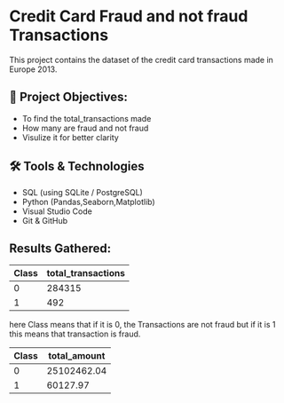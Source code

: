 # Credit Card Fraud and not fraud Transactions

This project contains the dataset of the credit card transactions made in Europe 2013.

## 🎯 Project Objectives:
- To find the total_transactions made
- How many are fraud and not fraud
- Visulize it for better clarity

## 🛠️ Tools & Technologies

- SQL (using SQLite / PostgreSQL)
- Python (Pandas,Seaborn,Matplotlib)
- Visual Studio Code
- Git & GitHub

## Results Gathered:

| Class | total_transactions | 
| ----- |--------------------| 
| 0     | 284315             | 
| 1     | 492                | 


here Class means that if it is 0, the Transactions are not fraud but if it is 1 this means that transaction is fraud.

| Class | total_amount | 
| ----- |--------------| 
| 0     | 25102462.04  | 
| 1     | 60127.97     | 
